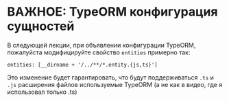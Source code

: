 # ВАЖНОЕ: TypeORM конфигурация сущностей

В следующей лекции, при объявлении конфигурации TypeORM, пожалуйста модифицируйте свойство `entities` примерно так:

`entities: [__dirname + '/../**/*.entity.{js,ts}']`

Это изменение будет гарантировать, что будут поддерживаться `.ts` и `.js` расширения файлов используемые TypeORM 
(а не как в видео, где я использовал только .ts)
